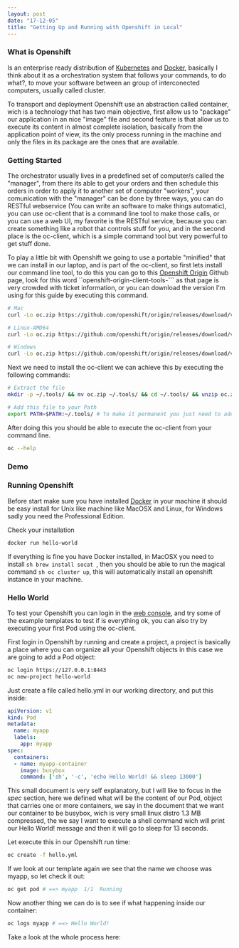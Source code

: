 ```yaml
---
layout: post
date: "17-12-05"
title: "Getting Up and Running with Openshift in Local"
---
```


### What is Openshift

Is an enterprise ready distribution of [Kubernetes](https://kubernetes.io) and [Docker](https://www.docker.com/), basically I think about it as a orchestration system that follows your commands, to do what?, to move your software between an group of interconected computers, usually called cluster. 

To transport and deployment Openshift use an abstraction called container, wich is a technology that has two main objective, first allow us to "package" our application in an nice "image" file and second feature is that allow us to execute its content in almost complete isolation, basically from the application point of view, its the only process running in the machine and only the files in its package are the ones that are available.


### Getting Started

The orchestrator usually lives in a predefined set of computer/s called the "manager", from there its able to get your orders and then schedule this orders in order to apply it to another set of computer "workers", your comunication with the "manager" can be done by three ways, you can do RESTful webservice (You can write an software to make things automatic), you can use oc-client that is a command line tool to make those calls, or you can use a web UI, my favorite is the RESTful service, because you can create something like a robot that controls stuff for you, and in the second place is the oc-client, which is a simple command tool but very powerful to get stuff done.      

To play a little bit with Openshift we going to use a portable "minified" that we can install in our laptop, and is part of the oc-client, so first lets install our command line tool, to do this you can go to this [Openshift Origin](https://github.com/openshift/origin/releases) Github page, look for this word ``openshift-origin-client-tools-``` as that page is very crowded with ticket information, or you can download the version I'm using for this guide by executing this command. 

```sh
# Mac
curl -Lo oc.zip https://github.com/openshift/origin/releases/download/v3.7.0/openshift-origin-client-tools-v3.7.0-7ed6862-mac.zip |

# Linux-AMD64
curl -Lo oc.zip https://github.com/openshift/origin/releases/download/v3.7.0/openshift-origin-client-tools-v3.7.0-7ed6862-linux-64bit.tar.gz

# Windows 
curl -Lo oc.zip https://github.com/openshift/origin/releases/download/v3.7.0/openshift-origin-client-tools-v3.7.0-7ed6862-windows.zip
```


Next we need to install the oc-client we can achieve this by executing the following commands:
```sh
# Extract the file
mkdir -p ~/.tools/ && mv oc.zip ~/.tools/ && cd ~/.tools/ && unzip oc.zip

# Add this file to your Path
export PATH=$PATH:~/.tools/ # To make it permanent you just need to add this line to your .zshrc or .bashrc 
```

After doing this you should be able to execute the oc-client from your command line. 

```sh
oc --help 
```

### Demo 
<script type="text/javascript" src="https://asciinema.org/a/u6HacvJfu2OhOsXlqFTkX2OOd.js" id="asciicast-u6HacvJfu2OhOsXlqFTkX2OOd" async></script>


### Running Openshift

Before start make sure you have installed [Docker](https://www.docker.com/) in your machine it should be easy install for Unix like machine like MacOSX and Linux, for Windows sadly you need the Professional Edition. 

Check your installation 
```sh
docker run hello-world
```

If everything is fine you have Docker installed, in MacOSX you need to install ```sh brew install socat ```, then you should be able to run the magical command ```sh oc cluster up```, this will automatically install an openshift instance in your machine. 



### Hello World

To test your Openshift you can login in the [web console](https://127.0.0.1:8443), and try some of the example templates to test if is everything ok, you can also try by executing your first Pod using the oc-client. 

First login in Openshift by running and create a project, a project is basically a place where you can organize all your Openshift objects in this case we are going to add a Pod object: 

```sh
oc login https://127.0.0.1:8443
oc new-project hello-world
```

Just create a file called hello.yml in our working directory, and put this inside: 

```yml 
apiVersion: v1
kind: Pod
metadata:
  name: myapp
  labels:
    app: myapp
spec:
  containers:
  - name: myapp-container
    image: busybox
    command: ['sh', '-c', 'echo Hello World! && sleep 13000']
```

This small document is very self explanatory, but I will like to focus in the *spec* section, here we defined what will be the content of our Pod, object that carries one or more containers, we say in the document that we want our container to be busybox, wich is very small linux distro 1.3 MB compressed, the we say I want to execute a shell command wich will print our Hello World! message and then it will go to sleep for 13 seconds.

Let execute this in our Openshift run time: 

```sh 
oc create -f hello.yml
```

If we look at our template again we see that the name we choose was myapp, so let check it out: 

```sh 
oc get pod # ==> myapp  1/1  Running
``` 

Now another thing we can do is to see if what happening inside our container: 

```sh
oc logs myapp # ==> Hello World!
```


Take a look at the whole process here: 

<script type="text/javascript" src="https://asciinema.org/a/bSF5f0WsJcX36E1qIiOlOlwZk.js" id="asciicast-bSF5f0WsJcX36E1qIiOlOlwZk" async></script>




